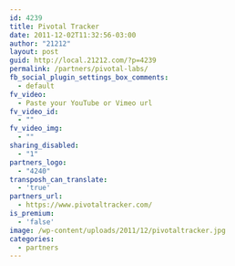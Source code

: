 ```yaml
---
id: 4239
title: Pivotal Tracker
date: 2011-12-02T11:32:56-03:00
author: "21212"
layout: post
guid: http://local.21212.com/?p=4239
permalink: /partners/pivotal-labs/
fb_social_plugin_settings_box_comments:
  - default
fv_video:
  - Paste your YouTube or Vimeo url
fv_video_id:
  - ""
fv_video_img:
  - ""
sharing_disabled:
  - "1"
partners_logo:
  - "4240"
transposh_can_translate:
  - 'true'
partners_url:
  - https://www.pivotaltracker.com/
is_premium:
  - 'false'
image: /wp-content/uploads/2011/12/pivotaltracker.jpg
categories:
  - partners
---
```

